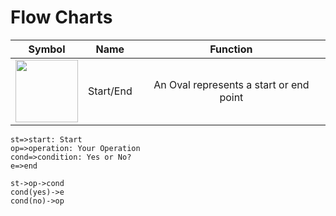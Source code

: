 # Flow Charts

| Symbol | Name | Function |
| :-: | :-: | :-: |
| <img src="https://symbols.getvecta.com/stencil_0/0_start-end.1e16dd8199.png" width="100px"> | Start/End | An Oval represents a start or end point |

```flow
st=>start: Start
op=>operation: Your Operation
cond=>condition: Yes or No?
e=>end

st->op->cond
cond(yes)->e
cond(no)->op
```


<script>
	// flowchart.js, v1.17.1
// Copyright (c)2022 Adriano Raiano (adrai).
// Distributed under MIT license
// http://adrai.github.io/flowchart.js

!function(root, factory) {
    if ("object" == typeof exports && "object" == typeof module) module.exports = factory(require("Raphael")); else if ("function" == typeof define && define.amd) define([ "Raphael" ], factory); else {
        var a = factory("object" == typeof exports ? require("Raphael") : root.Raphael);
        for (var i in a) ("object" == typeof exports ? exports : root)[i] = a[i];
    }
}(this, function(__WEBPACK_EXTERNAL_MODULE_16__) {
    /******/
    return function(modules) {
        /******/
        /******/
        // The require function
        /******/
        function __webpack_require__(moduleId) {
            /******/
            /******/
            // Check if module is in cache
            /******/
            if (installedModules[moduleId]) /******/
            return installedModules[moduleId].exports;
            /******/
            /******/
            // Create a new module (and put it into the cache)
            /******/
            var module = installedModules[moduleId] = {
                /******/
                exports: {},
                /******/
                id: moduleId,
                /******/
                loaded: !1
            };
            /******/
            /******/
            // Return the exports of the module
            /******/
            /******/
            /******/
            // Execute the module function
            /******/
            /******/
            /******/
            // Flag the module as loaded
            /******/
            return modules[moduleId].call(module.exports, module, module.exports, __webpack_require__), 
            module.loaded = !0, module.exports;
        }
        // webpackBootstrap
        /******/
        // The module cache
        /******/
        var installedModules = {};
        /******/
        /******/
        // Load entry module and return exports
        /******/
        /******/
        /******/
        /******/
        // expose the modules object (__webpack_modules__)
        /******/
        /******/
        /******/
        // expose the module cache
        /******/
        /******/
        /******/
        // __webpack_public_path__
        /******/
        return __webpack_require__.m = modules, __webpack_require__.c = installedModules, 
        __webpack_require__.p = "", __webpack_require__(0);
    }([ /* 0 */
    /*!******************!*\
  !*** ./index.js ***!
  \******************/
    /***/
    function(module, exports, __webpack_require__) {
        __webpack_require__(/*! ./src/flowchart.shim */ 9);
        var parse = __webpack_require__(/*! ./src/flowchart.parse */ 4);
        __webpack_require__(/*! ./src/jquery-plugin */ 15);
        var FlowChart = {
            parse: parse
        };
        "undefined" != typeof window && (window.flowchart = FlowChart), module.exports = FlowChart;
    }, /* 1 */
    /*!**********************************!*\
  !*** ./src/flowchart.helpers.js ***!
  \**********************************/
    /***/
    function(module, exports) {
        function _defaults(options, defaultOptions) {
            if (!options || "function" == typeof options) return defaultOptions;
            var merged = {};
            for (var attrname in defaultOptions) merged[attrname] = defaultOptions[attrname];
            for (attrname in options) options[attrname] && ("object" == typeof merged[attrname] ? merged[attrname] = _defaults(merged[attrname], options[attrname]) : merged[attrname] = options[attrname]);
            return merged;
        }
        function _inherits(ctor, superCtor) {
            if ("function" == typeof Object.create) // implementation from standard node.js 'util' module
            ctor.super_ = superCtor, ctor.prototype = Object.create(superCtor.prototype, {
                constructor: {
                    value: ctor,
                    enumerable: !1,
                    writable: !0,
                    configurable: !0
                }
            }); else {
                // old school shim for old browsers
                ctor.super_ = superCtor;
                var TempCtor = function() {};
                TempCtor.prototype = superCtor.prototype, ctor.prototype = new TempCtor(), ctor.prototype.constructor = ctor;
            }
        }
        // move dependent functions to a container so that
        // they can be overriden easier in no jquery environment (node.js)
        module.exports = {
            defaults: _defaults,
            inherits: _inherits
        };
    }, /* 2 */
    /*!*********************************!*\
  !*** ./src/flowchart.symbol.js ***!
  \*********************************/
    /***/
    function(module, exports, __webpack_require__) {
        function Symbol(chart, options, symbol) {
            this.chart = chart, this.group = this.chart.paper.set(), this.symbol = symbol, this.connectedTo = [], 
            this.symbolType = options.symbolType, this.flowstate = options.flowstate || "future", 
            this.lineStyle = options.lineStyle || {}, this.key = options.key || "", this.leftLines = [], 
            this.rightLines = [], this.topLines = [], this.bottomLines = [], this.params = options.params, 
            this.next_direction = options.next && options.direction_next ? options.direction_next : void 0, 
            this.text = this.chart.paper.text(0, 0, options.text), //Raphael does not support the svg group tag so setting the text node id to the symbol node id plus t
            options.key && (this.text.node.id = options.key + "t"), this.text.node.setAttribute("class", this.getAttr("class") + "t"), 
            this.text.attr({
                "text-anchor": "start",
                x: this.getAttr("text-margin"),
                fill: this.getAttr("font-color"),
                "font-size": this.getAttr("font-size")
            });
            var font = this.getAttr("font"), fontF = this.getAttr("font-family"), fontW = this.getAttr("font-weight");
            font && this.text.attr({
                font: font
            }), fontF && this.text.attr({
                "font-family": fontF
            }), fontW && this.text.attr({
                "font-weight": fontW
            }), options.link && this.text.attr("href", options.link), //ndrqu Add click function with event and options params
            options.function && (this.text.attr({
                cursor: "pointer"
            }), this.text.node.addEventListener("click", function(evt) {
                window[options.function](evt, options);
            }, !1)), options.target && this.text.attr("target", options.target);
            var maxWidth = this.getAttr("maxWidth");
            if (maxWidth) {
                for (var words = options.text.split(" "), tempText = "", i = 0, ii = words.length; i < ii; i++) {
                    var word = words[i];
                    this.text.attr("text", tempText + " " + word), tempText += this.text.getBBox().width > maxWidth ? "\n" + word : " " + word;
                }
                this.text.attr("text", tempText.substring(1));
            }
            if (this.group.push(this.text), symbol) {
                var tmpMargin = this.getAttr("text-margin");
                symbol.attr({
                    fill: this.getAttr("fill"),
                    stroke: this.getAttr("element-color"),
                    "stroke-width": this.getAttr("line-width"),
                    width: this.text.getBBox().width + 2 * tmpMargin,
                    height: this.text.getBBox().height + 2 * tmpMargin
                }), symbol.node.setAttribute("class", this.getAttr("class"));
                var roundness = this.getAttr("roundness");
                isNaN(roundness) || (symbol.node.setAttribute("ry", roundness), symbol.node.setAttribute("rx", roundness)), 
                options.link && symbol.attr("href", options.link), options.target && symbol.attr("target", options.target), 
                //ndrqu Add click function with event and options params
                options.function && (symbol.node.addEventListener("click", function(evt) {
                    window[options.function](evt, options);
                }, !1), symbol.attr({
                    cursor: "pointer"
                })), options.key && (symbol.node.id = options.key), this.group.push(symbol), symbol.insertBefore(this.text), 
                this.text.attr({
                    y: symbol.getBBox().height / 2
                }), this.initialize();
            }
        }
        var drawAPI = __webpack_require__(/*! ./flowchart.functions */ 3), drawLine = drawAPI.drawLine, checkLineIntersection = drawAPI.checkLineIntersection;
        /* Gets the attribute based on Flowstate, Symbol-Name and default, first found wins */
        Symbol.prototype.getAttr = function(attName) {
            if (this.chart) {
                var opt1, opt3 = this.chart.options ? this.chart.options[attName] : void 0, opt2 = this.chart.options.symbols ? this.chart.options.symbols[this.symbolType][attName] : void 0;
                return this.chart.options.flowstate && this.chart.options.flowstate[this.flowstate] && (opt1 = this.chart.options.flowstate[this.flowstate][attName]), 
                opt1 || opt2 || opt3;
            }
        }, Symbol.prototype.initialize = function() {
            this.group.transform("t" + this.getAttr("line-width") + "," + this.getAttr("line-width")), 
            this.width = this.group.getBBox().width, this.height = this.group.getBBox().height;
        }, Symbol.prototype.getCenter = function() {
            return {
                x: this.getX() + this.width / 2,
                y: this.getY() + this.height / 2
            };
        }, Symbol.prototype.getX = function() {
            return this.group.getBBox().x;
        }, Symbol.prototype.getY = function() {
            return this.group.getBBox().y;
        }, Symbol.prototype.shiftX = function(x) {
            this.group.transform("t" + (this.getX() + x) + "," + this.getY());
        }, Symbol.prototype.setX = function(x) {
            this.group.transform("t" + x + "," + this.getY());
        }, Symbol.prototype.shiftY = function(y) {
            this.group.transform("t" + this.getX() + "," + (this.getY() + y));
        }, Symbol.prototype.setY = function(y) {
            this.group.transform("t" + this.getX() + "," + y);
        }, Symbol.prototype.getTop = function() {
            var y = this.getY(), x = this.getX() + this.width / 2;
            return {
                x: x,
                y: y
            };
        }, Symbol.prototype.getBottom = function() {
            var y = this.getY() + this.height, x = this.getX() + this.width / 2;
            return {
                x: x,
                y: y
            };
        }, Symbol.prototype.getLeft = function() {
            var y = this.getY() + this.group.getBBox().height / 2, x = this.getX();
            return {
                x: x,
                y: y
            };
        }, Symbol.prototype.getRight = function() {
            var y = this.getY() + this.group.getBBox().height / 2, x = this.getX() + this.group.getBBox().width;
            return {
                x: x,
                y: y
            };
        }, Symbol.prototype.render = function() {
            if (this.next) {
                var self = this, lineLength = this.getAttr("line-length");
                if ("right" === this.next_direction) {
                    var rightPoint = this.getRight();
                    this.next.isPositioned || (this.next.setY(rightPoint.y - this.next.height / 2), 
                    this.next.shiftX(this.group.getBBox().x + this.width + lineLength), function shift() {
                        for (var symb, hasSymbolUnder = !1, i = 0, len = self.chart.symbols.length; i < len; i++) {
                            symb = self.chart.symbols[i];
                            var diff = Math.abs(symb.getCenter().x - self.next.getCenter().x);
                            if (symb.getCenter().y > self.next.getCenter().y && diff <= self.next.width / 2) {
                                hasSymbolUnder = !0;
                                break;
                            }
                        }
                        if (hasSymbolUnder) {
                            if ("end" === self.next.symbolType) return;
                            self.next.setX(symb.getX() + symb.width + lineLength), shift();
                        }
                    }(), this.next.isPositioned = !0, this.next.render());
                } else if ("left" === this.next_direction) {
                    var leftPoint = this.getLeft();
                    this.next.isPositioned || (this.next.setY(leftPoint.y - this.next.height / 2), this.next.shiftX(-(this.group.getBBox().x + this.width + lineLength)), 
                    function shift() {
                        for (var symb, hasSymbolUnder = !1, i = 0, len = self.chart.symbols.length; i < len; i++) {
                            symb = self.chart.symbols[i];
                            var diff = Math.abs(symb.getCenter().x - self.next.getCenter().x);
                            if (symb.getCenter().y > self.next.getCenter().y && diff <= self.next.width / 2) {
                                hasSymbolUnder = !0;
                                break;
                            }
                        }
                        if (hasSymbolUnder) {
                            if ("end" === self.next.symbolType) return;
                            self.next.setX(symb.getX() + symb.width + lineLength), shift();
                        }
                    }(), this.next.isPositioned = !0, this.next.render());
                } else {
                    var bottomPoint = this.getBottom();
                    this.next.isPositioned || (this.next.shiftY(this.getY() + this.height + lineLength), 
                    this.next.setX(bottomPoint.x - this.next.width / 2), this.next.isPositioned = !0, 
                    this.next.render());
                }
            }
        }, Symbol.prototype.renderLines = function() {
            this.next && (this.next_direction ? this.drawLineTo(this.next, this.getAttr("arrow-text") || "", this.next_direction) : this.drawLineTo(this.next, this.getAttr("arrow-text") || ""));
        }, Symbol.prototype.drawLineTo = function(symbol, text, origin) {
            this.connectedTo.indexOf(symbol) < 0 && this.connectedTo.push(symbol);
            var line, yOffset, x = this.getCenter().x, y = this.getCenter().y, right = this.getRight(), bottom = this.getBottom(), top = this.getTop(), left = this.getLeft(), symbolX = symbol.getCenter().x, symbolY = symbol.getCenter().y, symbolTop = symbol.getTop(), symbolRight = symbol.getRight(), symbolLeft = symbol.getLeft(), isOnSameColumn = x === symbolX, isOnSameLine = y === symbolY, isUnder = y < symbolY, isUpper = y > symbolY || this === symbol, isLeft = x > symbolX, isRight = x < symbolX, maxX = 0, lineLength = this.getAttr("line-length"), lineWith = this.getAttr("line-width");
            if (origin && "bottom" !== origin || !isOnSameColumn || !isUnder) if (origin && "right" !== origin || !isOnSameLine || !isRight) if (origin && "left" !== origin || !isOnSameLine || !isLeft) if (origin && "right" !== origin || !isOnSameColumn || !isUpper) if (origin && "right" !== origin || !isOnSameColumn || !isUnder) if (origin && "bottom" !== origin || !isLeft) if (origin && "bottom" !== origin || !isRight || !isUnder) if (origin && "bottom" !== origin || !isRight) if (origin && "right" === origin && isLeft) yOffset = 10 * Math.max(symbol.topLines.length, this.rightLines.length), 
            line = drawLine(this.chart, right, [ {
                x: right.x + lineLength / 2,
                y: right.y
            }, {
                x: right.x + lineLength / 2,
                y: symbolTop.y - lineLength / 2 - yOffset
            }, {
                x: symbolTop.x,
                y: symbolTop.y - lineLength / 2 - yOffset
            }, {
                x: symbolTop.x,
                y: symbolTop.y
            } ], text), this.rightLines.push(line), symbol.topLines.push(line), this.rightStart = !0, 
            symbol.topEnd = !0, maxX = right.x + lineLength / 2; else if (origin && "right" === origin && isRight) yOffset = 10 * Math.max(symbol.topLines.length, this.rightLines.length), 
            line = drawLine(this.chart, right, [ {
                x: symbolTop.x,
                y: right.y - yOffset
            }, {
                x: symbolTop.x,
                y: symbolTop.y - yOffset
            } ], text), this.rightLines.push(line), symbol.topLines.push(line), this.rightStart = !0, 
            symbol.topEnd = !0, maxX = right.x + lineLength / 2; else if (origin && "bottom" === origin && isOnSameColumn && isUpper) yOffset = 10 * Math.max(symbol.topLines.length, this.bottomLines.length), 
            line = drawLine(this.chart, bottom, [ {
                x: bottom.x,
                y: bottom.y + lineLength / 2 - yOffset
            }, {
                x: right.x + lineLength / 2,
                y: bottom.y + lineLength / 2 - yOffset
            }, {
                x: right.x + lineLength / 2,
                y: symbolTop.y - lineLength / 2 - yOffset
            }, {
                x: symbolTop.x,
                y: symbolTop.y - lineLength / 2 - yOffset
            }, {
                x: symbolTop.x,
                y: symbolTop.y
            } ], text), this.bottomLines.push(line), symbol.topLines.push(line), this.bottomStart = !0, 
            symbol.topEnd = !0, maxX = bottom.x + lineLength / 2; else if ("left" === origin && isOnSameColumn && isUpper) {
                var diffX = left.x - lineLength / 2;
                symbolLeft.x < left.x && (diffX = symbolLeft.x - lineLength / 2), yOffset = 10 * Math.max(symbol.topLines.length, this.leftLines.length), 
                line = drawLine(this.chart, left, [ {
                    x: diffX,
                    y: left.y - yOffset
                }, {
                    x: diffX,
                    y: symbolTop.y - lineLength / 2 - yOffset
                }, {
                    x: symbolTop.x,
                    y: symbolTop.y - lineLength / 2 - yOffset
                }, {
                    x: symbolTop.x,
                    y: symbolTop.y
                } ], text), this.leftLines.push(line), symbol.topLines.push(line), this.leftStart = !0, 
                symbol.topEnd = !0, maxX = left.x;
            } else "left" === origin ? (yOffset = 10 * Math.max(symbol.topLines.length, this.leftLines.length), 
            line = drawLine(this.chart, left, [ {
                x: symbolTop.x + (left.x - symbolTop.x) / 2,
                y: left.y
            }, {
                x: symbolTop.x + (left.x - symbolTop.x) / 2,
                y: symbolTop.y - lineLength / 2 - yOffset
            }, {
                x: symbolTop.x,
                y: symbolTop.y - lineLength / 2 - yOffset
            }, {
                x: symbolTop.x,
                y: symbolTop.y
            } ], text), this.leftLines.push(line), symbol.topLines.push(line), this.leftStart = !0, 
            symbol.topEnd = !0, maxX = left.x) : "top" === origin && (yOffset = 10 * Math.max(symbol.topLines.length, this.topLines.length), 
            line = drawLine(this.chart, top, [ {
                x: top.x,
                y: symbolTop.y - lineLength / 2 - yOffset
            }, {
                x: symbolTop.x,
                y: symbolTop.y - lineLength / 2 - yOffset
            }, {
                x: symbolTop.x,
                y: symbolTop.y
            } ], text), this.topLines.push(line), symbol.topLines.push(line), this.topStart = !0, 
            symbol.topEnd = !0, maxX = top.x); else yOffset = 10 * Math.max(symbol.topLines.length, this.bottomLines.length), 
            line = drawLine(this.chart, bottom, [ {
                x: bottom.x,
                y: bottom.y + lineLength / 2 - yOffset
            }, {
                x: bottom.x + (bottom.x - symbolTop.x) / 2,
                y: bottom.y + lineLength / 2 - yOffset
            }, {
                x: bottom.x + (bottom.x - symbolTop.x) / 2,
                y: symbolTop.y - lineLength / 2 - yOffset
            }, {
                x: symbolTop.x,
                y: symbolTop.y - lineLength / 2 - yOffset
            }, {
                x: symbolTop.x,
                y: symbolTop.y
            } ], text), this.bottomLines.push(line), symbol.topLines.push(line), this.bottomStart = !0, 
            symbol.topEnd = !0, maxX = bottom.x + (bottom.x - symbolTop.x) / 2; else yOffset = 10 * Math.max(symbol.topLines.length, this.bottomLines.length), 
            line = drawLine(this.chart, bottom, [ {
                x: bottom.x,
                y: symbolTop.y - lineLength / 2 - yOffset
            }, {
                x: symbolTop.x,
                y: symbolTop.y - lineLength / 2 - yOffset
            }, {
                x: symbolTop.x,
                y: symbolTop.y
            } ], text), this.bottomLines.push(line), symbol.topLines.push(line), this.bottomStart = !0, 
            symbol.topEnd = !0, maxX = bottom.x, symbolTop.x > maxX && (maxX = symbolTop.x); else yOffset = 10 * Math.max(symbol.topLines.length, this.bottomLines.length), 
            line = this.leftEnd && isUpper ? drawLine(this.chart, bottom, [ {
                x: bottom.x,
                y: bottom.y + lineLength / 2 - yOffset
            }, {
                x: bottom.x + (bottom.x - symbolTop.x) / 2,
                y: bottom.y + lineLength / 2 - yOffset
            }, {
                x: bottom.x + (bottom.x - symbolTop.x) / 2,
                y: symbolTop.y - lineLength / 2 - yOffset
            }, {
                x: symbolTop.x,
                y: symbolTop.y - lineLength / 2 - yOffset
            }, {
                x: symbolTop.x,
                y: symbolTop.y
            } ], text) : drawLine(this.chart, bottom, [ {
                x: bottom.x,
                y: symbolTop.y - lineLength / 2 - yOffset
            }, {
                x: symbolTop.x,
                y: symbolTop.y - lineLength / 2 - yOffset
            }, {
                x: symbolTop.x,
                y: symbolTop.y
            } ], text), this.bottomLines.push(line), symbol.topLines.push(line), this.bottomStart = !0, 
            symbol.topEnd = !0, maxX = bottom.x + (bottom.x - symbolTop.x) / 2; else yOffset = 10 * Math.max(symbol.topLines.length, this.rightLines.length), 
            line = drawLine(this.chart, right, [ {
                x: right.x + lineLength / 2,
                y: right.y - yOffset
            }, {
                x: right.x + lineLength / 2,
                y: symbolTop.y - lineLength / 2 - yOffset
            }, {
                x: symbolTop.x,
                y: symbolTop.y - lineLength / 2 - yOffset
            }, {
                x: symbolTop.x,
                y: symbolTop.y
            } ], text), this.rightLines.push(line), symbol.topLines.push(line), this.rightStart = !0, 
            symbol.topEnd = !0, maxX = right.x + lineLength / 2; else yOffset = 10 * Math.max(symbol.topLines.length, this.rightLines.length), 
            line = drawLine(this.chart, right, [ {
                x: right.x + lineLength / 2,
                y: right.y - yOffset
            }, {
                x: right.x + lineLength / 2,
                y: symbolTop.y - lineLength / 2 - yOffset
            }, {
                x: symbolTop.x,
                y: symbolTop.y - lineLength / 2 - yOffset
            }, {
                x: symbolTop.x,
                y: symbolTop.y
            } ], text), this.rightLines.push(line), symbol.topLines.push(line), this.rightStart = !0, 
            symbol.topEnd = !0, maxX = right.x + lineLength / 2; else 0 === symbol.rightLines.length && 0 === this.leftLines.length ? line = drawLine(this.chart, left, symbolRight, text) : (yOffset = 10 * Math.max(symbol.rightLines.length, this.leftLines.length), 
            line = drawLine(this.chart, right, [ {
                x: right.x,
                y: right.y - yOffset
            }, {
                x: right.x,
                y: symbolRight.y - yOffset
            }, {
                x: symbolRight.x,
                y: symbolRight.y - yOffset
            }, {
                x: symbolRight.x,
                y: symbolRight.y
            } ], text)), this.leftLines.push(line), symbol.rightLines.push(line), this.leftStart = !0, 
            symbol.rightEnd = !0, maxX = symbolRight.x; else 0 === symbol.leftLines.length && 0 === this.rightLines.length ? line = drawLine(this.chart, right, symbolLeft, text) : (yOffset = 10 * Math.max(symbol.leftLines.length, this.rightLines.length), 
            line = drawLine(this.chart, right, [ {
                x: right.x,
                y: right.y - yOffset
            }, {
                x: right.x,
                y: symbolLeft.y - yOffset
            }, {
                x: symbolLeft.x,
                y: symbolLeft.y - yOffset
            }, {
                x: symbolLeft.x,
                y: symbolLeft.y
            } ], text)), this.rightLines.push(line), symbol.leftLines.push(line), this.rightStart = !0, 
            symbol.leftEnd = !0, maxX = symbolLeft.x; else 0 === symbol.topLines.length && 0 === this.bottomLines.length ? line = drawLine(this.chart, bottom, symbolTop, text) : (yOffset = 10 * Math.max(symbol.topLines.length, this.bottomLines.length), 
            line = drawLine(this.chart, bottom, [ {
                x: symbolTop.x,
                y: symbolTop.y - yOffset
            }, {
                x: symbolTop.x,
                y: symbolTop.y
            } ], text)), this.bottomLines.push(line), symbol.topLines.push(line), this.bottomStart = !0, 
            symbol.topEnd = !0, maxX = bottom.x;
            if (//update line style
            this.lineStyle[symbol.key] && line && line.attr(this.lineStyle[symbol.key]), line) {
                for (var l = 0, llen = this.chart.lines.length; l < llen; l++) for (var otherLine = this.chart.lines[l], ePath = otherLine.attr("path"), lPath = line.attr("path"), iP = 0, lenP = ePath.length - 1; iP < lenP; iP++) {
                    var newPath = [];
                    newPath.push([ "M", ePath[iP][1], ePath[iP][2] ]), newPath.push([ "L", ePath[iP + 1][1], ePath[iP + 1][2] ]);
                    for (var line1_from_x = newPath[0][1], line1_from_y = newPath[0][2], line1_to_x = newPath[1][1], line1_to_y = newPath[1][2], lP = 0, lenlP = lPath.length - 1; lP < lenlP; lP++) {
                        var newLinePath = [];
                        newLinePath.push([ "M", lPath[lP][1], lPath[lP][2] ]), newLinePath.push([ "L", lPath[lP + 1][1], lPath[lP + 1][2] ]);
                        var line2_from_x = newLinePath[0][1], line2_from_y = newLinePath[0][2], line2_to_x = newLinePath[1][1], line2_to_y = newLinePath[1][2], res = checkLineIntersection(line1_from_x, line1_from_y, line1_to_x, line1_to_y, line2_from_x, line2_from_y, line2_to_x, line2_to_y);
                        if (res.onLine1 && res.onLine2) {
                            var newSegment;
                            line2_from_y === line2_to_y ? line2_from_x > line2_to_x ? (newSegment = [ "L", res.x + 2 * lineWith, line2_from_y ], 
                            lPath.splice(lP + 1, 0, newSegment), newSegment = [ "C", res.x + 2 * lineWith, line2_from_y, res.x, line2_from_y - 4 * lineWith, res.x - 2 * lineWith, line2_from_y ], 
                            lPath.splice(lP + 2, 0, newSegment), line.attr("path", lPath)) : (newSegment = [ "L", res.x - 2 * lineWith, line2_from_y ], 
                            lPath.splice(lP + 1, 0, newSegment), newSegment = [ "C", res.x - 2 * lineWith, line2_from_y, res.x, line2_from_y - 4 * lineWith, res.x + 2 * lineWith, line2_from_y ], 
                            lPath.splice(lP + 2, 0, newSegment), line.attr("path", lPath)) : line2_from_y > line2_to_y ? (newSegment = [ "L", line2_from_x, res.y + 2 * lineWith ], 
                            lPath.splice(lP + 1, 0, newSegment), newSegment = [ "C", line2_from_x, res.y + 2 * lineWith, line2_from_x + 4 * lineWith, res.y, line2_from_x, res.y - 2 * lineWith ], 
                            lPath.splice(lP + 2, 0, newSegment), line.attr("path", lPath)) : (newSegment = [ "L", line2_from_x, res.y - 2 * lineWith ], 
                            lPath.splice(lP + 1, 0, newSegment), newSegment = [ "C", line2_from_x, res.y - 2 * lineWith, line2_from_x + 4 * lineWith, res.y, line2_from_x, res.y + 2 * lineWith ], 
                            lPath.splice(lP + 2, 0, newSegment), line.attr("path", lPath)), lP += 2;
                        }
                    }
                }
                this.chart.lines.push(line), (void 0 === this.chart.minXFromSymbols || this.chart.minXFromSymbols > left.x) && (this.chart.minXFromSymbols = left.x);
            }
            (!this.chart.maxXFromLine || this.chart.maxXFromLine && maxX > this.chart.maxXFromLine) && (this.chart.maxXFromLine = maxX);
        }, module.exports = Symbol;
    }, /* 3 */
    /*!************************************!*\
  !*** ./src/flowchart.functions.js ***!
  \************************************/
    /***/
    function(module, exports) {
        function drawPath(chart, location, points) {
            var i, len, path = "M{0},{1}";
            for (i = 2, len = 2 * points.length + 2; i < len; i += 2) path += " L{" + i + "},{" + (i + 1) + "}";
            var pathValues = [ location.x, location.y ];
            for (i = 0, len = points.length; i < len; i++) pathValues.push(points[i].x), pathValues.push(points[i].y);
            var symbol = chart.paper.path(path, pathValues);
            symbol.attr("stroke", chart.options["element-color"]), symbol.attr("stroke-width", chart.options["line-width"]);
            var font = chart.options.font, fontF = chart.options["font-family"], fontW = chart.options["font-weight"];
            return font && symbol.attr({
                font: font
            }), fontF && symbol.attr({
                "font-family": fontF
            }), fontW && symbol.attr({
                "font-weight": fontW
            }), symbol;
        }
        function drawLine(chart, from, to, text) {
            var i, len;
            "[object Array]" !== Object.prototype.toString.call(to) && (to = [ to ]);
            var path = "M{0},{1}";
            for (i = 2, len = 2 * to.length + 2; i < len; i += 2) path += " L{" + i + "},{" + (i + 1) + "}";
            var pathValues = [ from.x, from.y ];
            for (i = 0, len = to.length; i < len; i++) pathValues.push(to[i].x), pathValues.push(to[i].y);
            var line = chart.paper.path(path, pathValues);
            line.attr({
                stroke: chart.options["line-color"],
                "stroke-width": chart.options["line-width"],
                "arrow-end": chart.options["arrow-end"]
            });
            var font = chart.options.font, fontF = chart.options["font-family"], fontW = chart.options["font-weight"];
            if (font && line.attr({
                font: font
            }), fontF && line.attr({
                "font-family": fontF
            }), fontW && line.attr({
                "font-weight": fontW
            }), text) {
                var centerText = !1, textPath = chart.paper.text(0, 0, text), textAnchor = "start", isHorizontal = !1, firstTo = to[0];
                from.y === firstTo.y && (isHorizontal = !0);
                var x = 0, y = 0;
                centerText ? (x = from.x > firstTo.x ? from.x - (from.x - firstTo.x) / 2 : firstTo.x - (firstTo.x - from.x) / 2, 
                y = from.y > firstTo.y ? from.y - (from.y - firstTo.y) / 2 : firstTo.y - (firstTo.y - from.y) / 2, 
                isHorizontal ? (x -= textPath.getBBox().width / 2, y -= chart.options["text-margin"]) : (x += chart.options["text-margin"], 
                y -= textPath.getBBox().height / 2)) : (x = from.x, y = from.y, isHorizontal ? (from.x > firstTo.x ? (x -= chart.options["text-margin"] / 2, 
                textAnchor = "end") : x += chart.options["text-margin"] / 2, y -= chart.options["text-margin"]) : (x += chart.options["text-margin"] / 2, 
                y += chart.options["text-margin"], from.y > firstTo.y && (y -= 2 * chart.options["text-margin"]))), 
                textPath.attr({
                    "text-anchor": textAnchor,
                    "font-size": chart.options["font-size"],
                    fill: chart.options["font-color"],
                    x: x,
                    y: y
                }), font && textPath.attr({
                    font: font
                }), fontF && textPath.attr({
                    "font-family": fontF
                }), fontW && textPath.attr({
                    "font-weight": fontW
                });
            }
            return line;
        }
        function checkLineIntersection(line1StartX, line1StartY, line1EndX, line1EndY, line2StartX, line2StartY, line2EndX, line2EndY) {
            // if the lines intersect, the result contains the x and y of the intersection (treating the lines as infinite) and booleans for whether line segment 1 or line segment 2 contain the point
            var denominator, a, b, numerator1, numerator2, result = {
                x: null,
                y: null,
                onLine1: !1,
                onLine2: !1
            };
            // if we cast these lines infinitely in both directions, they intersect here:
            /*
	  // it is worth noting that this should be the same as:
	  x = line2StartX + (b * (line2EndX - line2StartX));
	  y = line2StartX + (b * (line2EndY - line2StartY));
	  */
            // if line1 is a segment and line2 is infinite, they intersect if:
            // if line2 is a segment and line1 is infinite, they intersect if:
            return denominator = (line2EndY - line2StartY) * (line1EndX - line1StartX) - (line2EndX - line2StartX) * (line1EndY - line1StartY), 
            0 === denominator ? result : (a = line1StartY - line2StartY, b = line1StartX - line2StartX, 
            numerator1 = (line2EndX - line2StartX) * a - (line2EndY - line2StartY) * b, numerator2 = (line1EndX - line1StartX) * a - (line1EndY - line1StartY) * b, 
            a = numerator1 / denominator, b = numerator2 / denominator, result.x = line1StartX + a * (line1EndX - line1StartX), 
            result.y = line1StartY + a * (line1EndY - line1StartY), a > 0 && a < 1 && (result.onLine1 = !0), 
            b > 0 && b < 1 && (result.onLine2 = !0), result);
        }
        module.exports = {
            drawPath: drawPath,
            drawLine: drawLine,
            checkLineIntersection: checkLineIntersection
        };
    }, /* 4 */
    /*!********************************!*\
  !*** ./src/flowchart.parse.js ***!
  \********************************/
    /***/
    function(module, exports, __webpack_require__) {
        function parse(input) {
            function getStyle(s) {
                var startIndex = s.indexOf("(") + 1, endIndex = s.indexOf(")");
                return startIndex >= 0 && endIndex >= 0 ? s.substring(startIndex, endIndex) : "{}";
            }
            function getSymbValue(s) {
                var startIndex = s.indexOf("(") + 1, endIndex = s.indexOf(")");
                return startIndex >= 0 && endIndex >= 0 ? s.substring(startIndex, endIndex) : "";
            }
            function getSymbol(s) {
                var startIndex = s.indexOf("(") + 1, endIndex = s.indexOf(")");
                return startIndex >= 0 && endIndex >= 0 ? chart.symbols[s.substring(0, startIndex - 1)] : chart.symbols[s];
            }
            function getNextPath(s) {
                var next = "next", startIndex = s.indexOf("(") + 1, endIndex = s.indexOf(")");
                return startIndex >= 0 && endIndex >= 0 && (next = flowSymb.substring(startIndex, endIndex), 
                next.indexOf(",") < 0 && "yes" !== next && "no" !== next && (next = "next, " + next)), 
                next;
            }
            function getAnnotation(s) {
                var startIndex = s.indexOf("(") + 1, endIndex = s.indexOf(")"), tmp = s.substring(startIndex, endIndex);
                tmp.indexOf(",") > 0 && (tmp = tmp.substring(0, tmp.indexOf(",")));
                var tmp_split = tmp.split("@");
                if (tmp_split.length > 1) return startIndex >= 0 && endIndex >= 0 ? tmp_split[1] : "";
            }
            input = input || "", input = input.trim();
            for (var chart = {
                symbols: {},
                start: null,
                drawSVG: function(container, options) {
                    function getDisplaySymbol(s) {
                        if (dispSymbols[s.key]) return dispSymbols[s.key];
                        switch (s.symbolType) {
                          case "start":
                            dispSymbols[s.key] = new Start(diagram, s);
                            break;

                          case "end":
                            dispSymbols[s.key] = new End(diagram, s);
                            break;

                          case "operation":
                            dispSymbols[s.key] = new Operation(diagram, s);
                            break;

                          case "inputoutput":
                            dispSymbols[s.key] = new InputOutput(diagram, s);
                            break;

                          case "subroutine":
                            dispSymbols[s.key] = new Subroutine(diagram, s);
                            break;

                          case "condition":
                            dispSymbols[s.key] = new Condition(diagram, s);
                            break;

                          case "parallel":
                            dispSymbols[s.key] = new Parallel(diagram, s);
                            break;

                          default:
                            return new Error("Wrong symbol type!");
                        }
                        return dispSymbols[s.key];
                    }
                    var self = this;
                    this.diagram && this.diagram.clean();
                    var diagram = new FlowChart(container, options);
                    this.diagram = diagram;
                    var dispSymbols = {};
                    !function constructChart(s, prevDisp, prev) {
                        var dispSymb = getDisplaySymbol(s);
                        return self.start === s ? diagram.startWith(dispSymb) : prevDisp && prev && !prevDisp.pathOk && (prevDisp instanceof Condition ? (prev.yes === s && prevDisp.yes(dispSymb), 
                        prev.no === s && prevDisp.no(dispSymb)) : prevDisp instanceof Parallel ? (prev.path1 === s && prevDisp.path1(dispSymb), 
                        prev.path2 === s && prevDisp.path2(dispSymb), prev.path3 === s && prevDisp.path3(dispSymb)) : prevDisp.then(dispSymb)), 
                        dispSymb.pathOk ? dispSymb : (dispSymb instanceof Condition ? (s.yes && constructChart(s.yes, dispSymb, s), 
                        s.no && constructChart(s.no, dispSymb, s)) : dispSymb instanceof Parallel ? (s.path1 && constructChart(s.path1, dispSymb, s), 
                        s.path2 && constructChart(s.path2, dispSymb, s), s.path3 && constructChart(s.path3, dispSymb, s)) : s.next && constructChart(s.next, dispSymb, s), 
                        dispSymb);
                    }(this.start), diagram.render();
                },
                clean: function() {
                    this.diagram.clean();
                },
                options: function() {
                    return this.diagram.options;
                }
            }, lines = [], prevBreak = 0, i0 = 1, i0len = input.length; i0 < i0len; i0++) if ("\n" === input[i0] && "\\" !== input[i0 - 1]) {
                var line0 = input.substring(prevBreak, i0);
                prevBreak = i0 + 1, lines.push(line0.replace(/\\\n/g, "\n"));
            }
            prevBreak < input.length && lines.push(input.substr(prevBreak));
            for (var l = 1, len = lines.length; l < len; ) {
                var currentLine = lines[l];
                currentLine.indexOf("->") < 0 && currentLine.indexOf("=>") < 0 && currentLine.indexOf("@>") < 0 ? (lines[l - 1] += "\n" + currentLine, 
                lines.splice(l, 1), len--) : l++;
            }
            for (;lines.length > 0; ) {
                var line = lines.splice(0, 1)[0].trim();
                if (line.indexOf("=>") >= 0) {
                    // definition
                    var parts = line.split("=>"), symbol = {
                        key: parts[0].replace(/\(.*\)/, ""),
                        symbolType: parts[1],
                        text: null,
                        link: null,
                        target: null,
                        flowstate: null,
                        function: null,
                        lineStyle: {},
                        params: {}
                    }, params = parts[0].match(/\((.*)\)/);
                    if (params && params.length > 1) for (var entries = params[1].split(","), i = 0; i < entries.length; i++) {
                        var entry = entries[i].split("=");
                        2 == entry.length && (symbol.params[entry[0]] = entry[1]);
                    }
                    var sub;
                    /* adding support for links */
                    if (symbol.symbolType.indexOf(": ") >= 0 && (sub = symbol.symbolType.split(": "), 
                    symbol.symbolType = sub.shift(), symbol.text = sub.join(": ")), symbol.text && symbol.text.indexOf(":$") >= 0 ? (sub = symbol.text.split(":$"), 
                    symbol.text = sub.shift(), symbol.function = sub.join(":$")) : symbol.symbolType.indexOf(":$") >= 0 ? (sub = symbol.symbolType.split(":$"), 
                    symbol.symbolType = sub.shift(), symbol.function = sub.join(":$")) : symbol.text && symbol.text.indexOf(":>") >= 0 ? (sub = symbol.text.split(":>"), 
                    symbol.text = sub.shift(), symbol.link = sub.join(":>")) : symbol.symbolType.indexOf(":>") >= 0 && (sub = symbol.symbolType.split(":>"), 
                    symbol.symbolType = sub.shift(), symbol.link = sub.join(":>")), symbol.symbolType.indexOf("\n") >= 0 && (symbol.symbolType = symbol.symbolType.split("\n")[0]), 
                    symbol.link) {
                        var startIndex = symbol.link.indexOf("[") + 1, endIndex = symbol.link.indexOf("]");
                        startIndex >= 0 && endIndex >= 0 && (symbol.target = symbol.link.substring(startIndex, endIndex), 
                        symbol.link = symbol.link.substring(0, startIndex - 1));
                    }
                    /* end of link support */
                    /* adding support for flowstates */
                    if (symbol.text && symbol.text.indexOf("|") >= 0) {
                        var txtAndState = symbol.text.split("|");
                        symbol.flowstate = txtAndState.pop().trim(), symbol.text = txtAndState.join("|");
                    }
                    /* end of flowstate support */
                    chart.symbols[symbol.key] = symbol;
                } else if (line.indexOf("->") >= 0) {
                    var ann = getAnnotation(line);
                    ann && (line = line.replace("@" + ann, ""));
                    for (var flowSymbols = line.split("->"), iS = 0, lenS = flowSymbols.length; iS < lenS; iS++) {
                        var flowSymb = flowSymbols[iS], symbVal = getSymbValue(flowSymb);
                        "true" !== symbVal && "false" !== symbVal || (// map true or false to yes or no respectively
                        flowSymb = flowSymb.replace("true", "yes"), flowSymb = flowSymb.replace("false", "no"));
                        var next = getNextPath(flowSymb), realSymb = getSymbol(flowSymb), direction = null;
                        if (next.indexOf(",") >= 0) {
                            var condOpt = next.split(",");
                            next = condOpt[0], direction = condOpt[1].trim();
                        }
                        if (ann && ("condition" === realSymb.symbolType ? "yes" === next || "true" === next ? realSymb.yes_annotation = ann : realSymb.no_annotation = ann : "parallel" === realSymb.symbolType && ("path1" === next ? realSymb.path1_annotation = ann : "path2" === next ? realSymb.path2_annotation = ann : "path3" === next && (realSymb.path3_annotation = ann)), 
                        ann = null), chart.start || (chart.start = realSymb), iS + 1 < lenS) {
                            var nextSymb = flowSymbols[iS + 1];
                            realSymb[next] = getSymbol(nextSymb), realSymb["direction_" + next] = direction, 
                            direction = null;
                        }
                    }
                } else if (line.indexOf("@>") >= 0) for (var lineStyleSymbols = line.split("@>"), iSS = 0, lenSS = lineStyleSymbols.length; iSS < lenSS; iSS++) if (iSS + 1 !== lenSS) {
                    var curSymb = getSymbol(lineStyleSymbols[iSS]), nextSymbol = getSymbol(lineStyleSymbols[iSS + 1]);
                    curSymb.lineStyle[nextSymbol.key] = JSON.parse(getStyle(lineStyleSymbols[iSS + 1]));
                }
            }
            return chart;
        }
        var FlowChart = __webpack_require__(/*! ./flowchart.chart */ 7), Start = __webpack_require__(/*! ./flowchart.symbol.start */ 13), End = __webpack_require__(/*! ./flowchart.symbol.end */ 10), Operation = __webpack_require__(/*! ./flowchart.symbol.operation */ 12), InputOutput = __webpack_require__(/*! ./flowchart.symbol.inputoutput */ 11), Subroutine = __webpack_require__(/*! ./flowchart.symbol.subroutine */ 14), Condition = __webpack_require__(/*! ./flowchart.symbol.condition */ 5), Parallel = __webpack_require__(/*! ./flowchart.symbol.parallel */ 6);
        module.exports = parse;
    }, /* 5 */
    /*!*******************************************!*\
  !*** ./src/flowchart.symbol.condition.js ***!
  \*******************************************/
    /***/
    function(module, exports, __webpack_require__) {
        function Condition(chart, options) {
            options = options || {}, Symbol.call(this, chart, options), this.yes_annotation = options.yes_annotation, 
            this.no_annotation = options.no_annotation, this.textMargin = this.getAttr("text-margin"), 
            this.yes_direction = options.direction_yes, this.no_direction = options.direction_no, 
            this.no_direction || "right" !== this.yes_direction ? this.yes_direction || "bottom" !== this.no_direction || (this.yes_direction = "right") : this.no_direction = "bottom", 
            this.yes_direction = this.yes_direction || "bottom", this.no_direction = this.no_direction || "right", 
            this.text.attr({
                x: 2 * this.textMargin
            });
            var width = this.text.getBBox().width + 3 * this.textMargin;
            width += width / 2;
            var height = this.text.getBBox().height + 2 * this.textMargin;
            height += height / 2, height = Math.max(.5 * width, height);
            var startX = width / 4, startY = height / 4;
            this.text.attr({
                x: startX + this.textMargin / 2
            });
            var start = {
                x: startX,
                y: startY
            }, points = [ {
                x: startX - width / 4,
                y: startY + height / 4
            }, {
                x: startX - width / 4 + width / 2,
                y: startY + height / 4 + height / 2
            }, {
                x: startX - width / 4 + width,
                y: startY + height / 4
            }, {
                x: startX - width / 4 + width / 2,
                y: startY + height / 4 - height / 2
            }, {
                x: startX - width / 4,
                y: startY + height / 4
            } ], symbol = drawPath(chart, start, points);
            symbol.attr({
                stroke: this.getAttr("element-color"),
                "stroke-width": this.getAttr("line-width"),
                fill: this.getAttr("fill")
            }), options.link && symbol.attr("href", options.link), options.target && symbol.attr("target", options.target), 
            options.key && (symbol.node.id = options.key), symbol.node.setAttribute("class", this.getAttr("class")), 
            this.text.attr({
                y: symbol.getBBox().height / 2
            }), this.group.push(symbol), symbol.insertBefore(this.text), this.symbol = symbol, 
            this.initialize();
        }
        var Symbol = __webpack_require__(/*! ./flowchart.symbol */ 2), inherits = __webpack_require__(/*! ./flowchart.helpers */ 1).inherits, drawAPI = __webpack_require__(/*! ./flowchart.functions */ 3), drawPath = drawAPI.drawPath;
        inherits(Condition, Symbol), Condition.prototype.render = function() {
            var self = this;
            this.yes_direction && (this[this.yes_direction + "_symbol"] = this.yes_symbol), 
            this.no_direction && (this[this.no_direction + "_symbol"] = this.no_symbol);
            var lineLength = this.getAttr("line-length");
            if (this.bottom_symbol) {
                var bottomPoint = this.getBottom();
                this.bottom_symbol.isPositioned || (this.bottom_symbol.shiftY(this.getY() + this.height + lineLength), 
                this.bottom_symbol.setX(bottomPoint.x - this.bottom_symbol.width / 2), this.bottom_symbol.isPositioned = !0, 
                this.bottom_symbol.render());
            }
            if (this.right_symbol) {
                var rightPoint = this.getRight();
                this.right_symbol.isPositioned || (this.right_symbol.setY(rightPoint.y - this.right_symbol.height / 2), 
                this.right_symbol.shiftX(this.group.getBBox().x + this.width + lineLength), function shift() {
                    for (var symb, hasSymbolUnder = !1, i = 0, len = self.chart.symbols.length; i < len; i++) if (symb = self.chart.symbols[i], 
                    !self.params["align-next"] || "no" !== self.params["align-next"]) {
                        var diff = Math.abs(symb.getCenter().x - self.right_symbol.getCenter().x);
                        if (symb.getCenter().y > self.right_symbol.getCenter().y && diff <= self.right_symbol.width / 2) {
                            hasSymbolUnder = !0;
                            break;
                        }
                    }
                    if (hasSymbolUnder) {
                        if ("end" === self.right_symbol.symbolType) return;
                        self.right_symbol.setX(symb.getX() + symb.width + lineLength), shift();
                    }
                }(), this.right_symbol.isPositioned = !0, this.right_symbol.render());
            }
            if (this.left_symbol) {
                var leftPoint = this.getLeft();
                this.left_symbol.isPositioned || (this.left_symbol.setY(leftPoint.y - this.left_symbol.height / 2), 
                this.left_symbol.shiftX(-(this.group.getBBox().x + this.width + lineLength)), function shift() {
                    for (var symb, hasSymbolUnder = !1, i = 0, len = self.chart.symbols.length; i < len; i++) if (symb = self.chart.symbols[i], 
                    !self.params["align-next"] || "no" !== self.params["align-next"]) {
                        var diff = Math.abs(symb.getCenter().x - self.left_symbol.getCenter().x);
                        if (symb.getCenter().y > self.left_symbol.getCenter().y && diff <= self.left_symbol.width / 2) {
                            hasSymbolUnder = !0;
                            break;
                        }
                    }
                    if (hasSymbolUnder) {
                        if ("end" === self.left_symbol.symbolType) return;
                        self.left_symbol.setX(symb.getX() + symb.width + lineLength), shift();
                    }
                }(), this.left_symbol.isPositioned = !0, this.left_symbol.render());
            }
        }, Condition.prototype.renderLines = function() {
            this.yes_symbol && this.drawLineTo(this.yes_symbol, this.yes_annotation ? this.yes_annotation : this.getAttr("yes-text"), this.yes_direction), 
            this.no_symbol && this.drawLineTo(this.no_symbol, this.no_annotation ? this.no_annotation : this.getAttr("no-text"), this.no_direction);
        }, module.exports = Condition;
    }, /* 6 */
    /*!******************************************!*\
  !*** ./src/flowchart.symbol.parallel.js ***!
  \******************************************/
    /***/
    function(module, exports, __webpack_require__) {
        function Parallel(chart, options) {
            var symbol = chart.paper.rect(0, 0, 0, 0);
            options = options || {}, Symbol.call(this, chart, options, symbol), this.path1_annotation = options.path1_annotation || "", 
            this.path2_annotation = options.path2_annotation || "", this.path3_annotation = options.path3_annotation || "", 
            this.textMargin = this.getAttr("text-margin"), this.path1_direction = "bottom", 
            this.path2_direction = "right", this.path3_direction = "top", this.params = options.params, 
            "path1" === options.direction_next && !options[options.direction_next] && options.next && (options[options.direction_next] = options.next), 
            "path2" === options.direction_next && !options[options.direction_next] && options.next && (options[options.direction_next] = options.next), 
            "path3" === options.direction_next && !options[options.direction_next] && options.next && (options[options.direction_next] = options.next), 
            options.path1 && options.direction_path1 && options.path2 && !options.direction_path2 && options.path3 && !options.direction_path3 ? "right" === options.direction_path1 ? (this.path2_direction = "bottom", 
            this.path1_direction = "right", this.path3_direction = "top") : "top" === options.direction_path1 ? (this.path2_direction = "right", 
            this.path1_direction = "top", this.path3_direction = "bottom") : "left" === options.direction_path1 ? (this.path2_direction = "right", 
            this.path1_direction = "left", this.path3_direction = "bottom") : (this.path2_direction = "right", 
            this.path1_direction = "bottom", this.path3_direction = "top") : options.path1 && !options.direction_path1 && options.path2 && options.direction_path2 && options.path3 && !options.direction_path3 ? "right" === options.direction_path2 ? (this.path1_direction = "bottom", 
            this.path2_direction = "right", this.path3_direction = "top") : "left" === options.direction_path2 ? (this.path1_direction = "bottom", 
            this.path2_direction = "left", this.path3_direction = "right") : (this.path1_direction = "right", 
            this.path2_direction = "bottom", this.path3_direction = "top") : options.path1 && !options.direction_path1 && options.path2 && !options.direction_path2 && options.path3 && options.direction_path3 ? "right" === options.direction_path2 ? (this.path1_direction = "bottom", 
            this.path2_direction = "top", this.path3_direction = "right") : "left" === options.direction_path2 ? (this.path1_direction = "bottom", 
            this.path2_direction = "right", this.path3_direction = "left") : (this.path1_direction = "right", 
            this.path2_direction = "bottom", this.path3_direction = "top") : (this.path1_direction = options.direction_path1, 
            this.path2_direction = options.direction_path2, this.path3_direction = options.direction_path3), 
            this.path1_direction = this.path1_direction || "bottom", this.path2_direction = this.path2_direction || "right", 
            this.path3_direction = this.path3_direction || "top", this.initialize();
        }
        var Symbol = __webpack_require__(/*! ./flowchart.symbol */ 2), inherits = __webpack_require__(/*! ./flowchart.helpers */ 1).inherits;
        inherits(Parallel, Symbol), Parallel.prototype.render = function() {
            this.path1_direction && (this[this.path1_direction + "_symbol"] = this.path1_symbol), 
            this.path2_direction && (this[this.path2_direction + "_symbol"] = this.path2_symbol), 
            this.path3_direction && (this[this.path3_direction + "_symbol"] = this.path3_symbol);
            var lineLength = this.getAttr("line-length");
            if (this.bottom_symbol) {
                var bottomPoint = this.getBottom();
                this.bottom_symbol.isPositioned || (this.bottom_symbol.shiftY(this.getY() + this.height + lineLength), 
                this.bottom_symbol.setX(bottomPoint.x - this.bottom_symbol.width / 2), this.bottom_symbol.isPositioned = !0, 
                this.bottom_symbol.render());
            }
            if (this.top_symbol) {
                var topPoint = this.getTop();
                this.top_symbol.isPositioned || (this.top_symbol.shiftY(this.getY() - this.top_symbol.height - lineLength), 
                this.top_symbol.setX(topPoint.x + this.top_symbol.width), this.top_symbol.isPositioned = !0, 
                this.top_symbol.render());
            }
            var self = this;
            if (this.left_symbol) {
                var leftPoint = this.getLeft();
                this.left_symbol.isPositioned || (this.left_symbol.setY(leftPoint.y - this.left_symbol.height / 2), 
                this.left_symbol.shiftX(-(this.group.getBBox().x + this.width + lineLength)), function shift() {
                    for (var symb, hasSymbolUnder = !1, i = 0, len = self.chart.symbols.length; i < len; i++) if (symb = self.chart.symbols[i], 
                    !self.params["align-next"] || "no" !== self.params["align-next"]) {
                        var diff = Math.abs(symb.getCenter().x - self.left_symbol.getCenter().x);
                        if (symb.getCenter().y > self.left_symbol.getCenter().y && diff <= self.left_symbol.width / 2) {
                            hasSymbolUnder = !0;
                            break;
                        }
                    }
                    if (hasSymbolUnder) {
                        if ("end" === self.left_symbol.symbolType) return;
                        self.left_symbol.setX(symb.getX() + symb.width + lineLength), shift();
                    }
                }(), this.left_symbol.isPositioned = !0, this.left_symbol.render());
            }
            if (this.right_symbol) {
                var rightPoint = this.getRight();
                this.right_symbol.isPositioned || (this.right_symbol.setY(rightPoint.y - this.right_symbol.height / 2), 
                this.right_symbol.shiftX(this.group.getBBox().x + this.width + lineLength), function shift() {
                    for (var symb, hasSymbolUnder = !1, i = 0, len = self.chart.symbols.length; i < len; i++) if (symb = self.chart.symbols[i], 
                    !self.params["align-next"] || "no" !== self.params["align-next"]) {
                        var diff = Math.abs(symb.getCenter().x - self.right_symbol.getCenter().x);
                        if (symb.getCenter().y > self.right_symbol.getCenter().y && diff <= self.right_symbol.width / 2) {
                            hasSymbolUnder = !0;
                            break;
                        }
                    }
                    if (hasSymbolUnder) {
                        if ("end" === self.right_symbol.symbolType) return;
                        self.right_symbol.setX(symb.getX() + symb.width + lineLength), shift();
                    }
                }(), this.right_symbol.isPositioned = !0, this.right_symbol.render());
            }
        }, Parallel.prototype.renderLines = function() {
            this.path1_symbol && this.drawLineTo(this.path1_symbol, this.path1_annotation, this.path1_direction), 
            this.path2_symbol && this.drawLineTo(this.path2_symbol, this.path2_annotation, this.path2_direction), 
            this.path3_symbol && this.drawLineTo(this.path3_symbol, this.path3_annotation, this.path3_direction);
        }, module.exports = Parallel;
    }, /* 7 */
    /*!********************************!*\
  !*** ./src/flowchart.chart.js ***!
  \********************************/
    /***/
    function(module, exports, __webpack_require__) {
        function FlowChart(container, options) {
            options = options || {}, this.paper = new Raphael(container), this.options = defaults(options, defaultOptions), 
            this.symbols = [], this.lines = [], this.start = null;
        }
        var Raphael = __webpack_require__(/*! raphael */ 16), defaults = __webpack_require__(/*! ./flowchart.helpers */ 1).defaults, defaultOptions = __webpack_require__(/*! ./flowchart.defaults */ 8), Condition = __webpack_require__(/*! ./flowchart.symbol.condition */ 5), Parallel = __webpack_require__(/*! ./flowchart.symbol.parallel */ 6);
        FlowChart.prototype.handle = function(symbol) {
            this.symbols.indexOf(symbol) <= -1 && this.symbols.push(symbol);
            var flowChart = this;
            return symbol instanceof Condition ? (symbol.yes = function(nextSymbol) {
                return symbol.yes_symbol = nextSymbol, symbol.no_symbol && (symbol.pathOk = !0), 
                flowChart.handle(nextSymbol);
            }, symbol.no = function(nextSymbol) {
                return symbol.no_symbol = nextSymbol, symbol.yes_symbol && (symbol.pathOk = !0), 
                flowChart.handle(nextSymbol);
            }) : symbol instanceof Parallel ? (symbol.path1 = function(nextSymbol) {
                return symbol.path1_symbol = nextSymbol, symbol.path2_symbol && (symbol.pathOk = !0), 
                flowChart.handle(nextSymbol);
            }, symbol.path2 = function(nextSymbol) {
                return symbol.path2_symbol = nextSymbol, symbol.path3_symbol && (symbol.pathOk = !0), 
                flowChart.handle(nextSymbol);
            }, symbol.path3 = function(nextSymbol) {
                return symbol.path3_symbol = nextSymbol, symbol.path1_symbol && (symbol.pathOk = !0), 
                flowChart.handle(nextSymbol);
            }) : symbol.then = function(nextSymbol) {
                return symbol.next = nextSymbol, symbol.pathOk = !0, flowChart.handle(nextSymbol);
            }, symbol;
        }, FlowChart.prototype.startWith = function(symbol) {
            return this.start = symbol, this.handle(symbol);
        }, FlowChart.prototype.render = function() {
            var symbol, line, maxWidth = 0, maxHeight = 0, i = 0, len = 0, maxX = 0, maxY = 0, minX = 0, minY = 0;
            for (i = 0, len = this.symbols.length; i < len; i++) symbol = this.symbols[i], symbol.width > maxWidth && (maxWidth = symbol.width), 
            symbol.height > maxHeight && (maxHeight = symbol.height);
            for (i = 0, len = this.symbols.length; i < len; i++) symbol = this.symbols[i], symbol.shiftX(this.options.x + (maxWidth - symbol.width) / 2 + this.options["line-width"]), 
            symbol.shiftY(this.options.y + (maxHeight - symbol.height) / 2 + this.options["line-width"]);
            // for (i = 0, len = this.symbols.length; i < len; i++) {
            //   symbol = this.symbols[i];
            //   symbol.render();
            // }
            for (this.start.render(), i = 0, len = this.symbols.length; i < len; i++) symbol = this.symbols[i], 
            symbol.renderLines();
            maxX = this.maxXFromLine;
            var x, y;
            for (i = 0, len = this.symbols.length; i < len; i++) {
                symbol = this.symbols[i];
                var leftX = symbol.getX();
                x = leftX + symbol.width, y = symbol.getY() + symbol.height, leftX < minX && (minX = leftX), 
                x > maxX && (maxX = x), y > maxY && (maxY = y);
            }
            for (i = 0, len = this.lines.length; i < len; i++) {
                line = this.lines[i].getBBox(), x = line.x, y = line.y;
                var x2 = line.x2, y2 = line.y2;
                x < minX && (minX = x), y < minY && (minY = y), x2 > maxX && (maxX = x2), y2 > maxY && (maxY = y2);
            }
            var scale = this.options.scale, lineWidth = this.options["line-width"];
            this.minXFromSymbols < minX && (minX = this.minXFromSymbols), minX < 0 && (minX -= lineWidth), 
            minY < 0 && (minY -= lineWidth);
            var width = maxX + lineWidth - minX, height = maxY + lineWidth - minY;
            this.paper.setSize(width * scale, height * scale), this.paper.setViewBox(minX, minY, width, height, !0);
        }, FlowChart.prototype.clean = function() {
            if (this.paper) {
                var paperDom = this.paper.canvas;
                paperDom.parentNode && paperDom.parentNode.removeChild(paperDom);
            }
        }, module.exports = FlowChart;
    }, /* 8 */
    /*!***********************************!*\
  !*** ./src/flowchart.defaults.js ***!
  \***********************************/
    /***/
    function(module, exports) {
        // defaults
        module.exports = {
            x: 0,
            y: 0,
            // 'roundness': 0,
            "line-width": 3,
            "line-length": 50,
            "text-margin": 10,
            "font-size": 14,
            "font-color": "black",
            // 'font': 'normal',
            // 'font-family': 'calibri',
            // 'font-weight': 'normal',
            "line-color": "black",
            "element-color": "black",
            fill: "white",
            "yes-text": "yes",
            "no-text": "no",
            "arrow-end": "block",
            class: "flowchart",
            scale: 1,
            symbols: {
                start: {},
                end: {},
                condition: {},
                inputoutput: {},
                operation: {},
                subroutine: {},
                parallel: {}
            }
        };
    }, /* 9 */
    /*!*******************************!*\
  !*** ./src/flowchart.shim.js ***!
  \*******************************/
    /***/
    function(module, exports) {
        // add indexOf to non ECMA-262 standard compliant browsers
        Array.prototype.indexOf || (Array.prototype.indexOf = function(searchElement) {
            "use strict";
            if (null === this) throw new TypeError();
            var t = Object(this), len = t.length >>> 0;
            if (0 === len) return -1;
            var n = 0;
            if (arguments.length > 0 && (n = Number(arguments[1]), n != n ? // shortcut for verifying if it's NaN
            n = 0 : 0 !== n && n != 1 / 0 && n != -(1 / 0) && (n = (n > 0 || -1) * Math.floor(Math.abs(n)))), 
            n >= len) return -1;
            for (var k = n >= 0 ? n : Math.max(len - Math.abs(n), 0); k < len; k++) if (k in t && t[k] === searchElement) return k;
            return -1;
        }), // add lastIndexOf to non ECMA-262 standard compliant browsers
        Array.prototype.lastIndexOf || (Array.prototype.lastIndexOf = function(searchElement) {
            "use strict";
            if (null === this) throw new TypeError();
            var t = Object(this), len = t.length >>> 0;
            if (0 === len) return -1;
            var n = len;
            arguments.length > 1 && (n = Number(arguments[1]), n != n ? n = 0 : 0 !== n && n != 1 / 0 && n != -(1 / 0) && (n = (n > 0 || -1) * Math.floor(Math.abs(n))));
            for (var k = n >= 0 ? Math.min(n, len - 1) : len - Math.abs(n); k >= 0; k--) if (k in t && t[k] === searchElement) return k;
            return -1;
        }), String.prototype.trim || (String.prototype.trim = function() {
            return this.replace(/^\s+|\s+$/g, "");
        });
    }, /* 10 */
    /*!*************************************!*\
  !*** ./src/flowchart.symbol.end.js ***!
  \*************************************/
    /***/
    function(module, exports, __webpack_require__) {
        function End(chart, options) {
            var symbol = chart.paper.rect(0, 0, 0, 0, 20);
            options = options || {}, options.text = options.text || "End", Symbol.call(this, chart, options, symbol);
        }
        var Symbol = __webpack_require__(/*! ./flowchart.symbol */ 2), inherits = __webpack_require__(/*! ./flowchart.helpers */ 1).inherits;
        inherits(End, Symbol), module.exports = End;
    }, /* 11 */
    /*!*********************************************!*\
  !*** ./src/flowchart.symbol.inputoutput.js ***!
  \*********************************************/
    /***/
    function(module, exports, __webpack_require__) {
        function InputOutput(chart, options) {
            options = options || {}, Symbol.call(this, chart, options), this.textMargin = this.getAttr("text-margin"), 
            this.text.attr({
                x: 3 * this.textMargin
            });
            var width = this.text.getBBox().width + 4 * this.textMargin, height = this.text.getBBox().height + 2 * this.textMargin, startX = this.textMargin, startY = height / 2, start = {
                x: startX,
                y: startY
            }, points = [ {
                x: startX - this.textMargin,
                y: height
            }, {
                x: startX - this.textMargin + width,
                y: height
            }, {
                x: startX - this.textMargin + width + 2 * this.textMargin,
                y: 0
            }, {
                x: startX - this.textMargin + 2 * this.textMargin,
                y: 0
            }, {
                x: startX,
                y: startY
            } ], symbol = drawPath(chart, start, points);
            symbol.attr({
                stroke: this.getAttr("element-color"),
                "stroke-width": this.getAttr("line-width"),
                fill: this.getAttr("fill")
            }), options.link && symbol.attr("href", options.link), options.target && symbol.attr("target", options.target), 
            options.key && (symbol.node.id = options.key), symbol.node.setAttribute("class", this.getAttr("class")), 
            this.text.attr({
                y: symbol.getBBox().height / 2
            }), this.group.push(symbol), symbol.insertBefore(this.text), this.symbol = symbol, 
            this.initialize();
        }
        var Symbol = __webpack_require__(/*! ./flowchart.symbol */ 2), inherits = __webpack_require__(/*! ./flowchart.helpers */ 1).inherits, drawAPI = __webpack_require__(/*! ./flowchart.functions */ 3), drawPath = drawAPI.drawPath;
        inherits(InputOutput, Symbol), InputOutput.prototype.getLeft = function() {
            var y = this.getY() + this.group.getBBox().height / 2, x = this.getX() + this.textMargin;
            return {
                x: x,
                y: y
            };
        }, InputOutput.prototype.getRight = function() {
            var y = this.getY() + this.group.getBBox().height / 2, x = this.getX() + this.group.getBBox().width - this.textMargin;
            return {
                x: x,
                y: y
            };
        }, module.exports = InputOutput;
    }, /* 12 */
    /*!*******************************************!*\
  !*** ./src/flowchart.symbol.operation.js ***!
  \*******************************************/
    /***/
    function(module, exports, __webpack_require__) {
        function Operation(chart, options) {
            var symbol = chart.paper.rect(0, 0, 0, 0);
            options = options || {}, Symbol.call(this, chart, options, symbol);
        }
        var Symbol = __webpack_require__(/*! ./flowchart.symbol */ 2), inherits = __webpack_require__(/*! ./flowchart.helpers */ 1).inherits;
        inherits(Operation, Symbol), module.exports = Operation;
    }, /* 13 */
    /*!***************************************!*\
  !*** ./src/flowchart.symbol.start.js ***!
  \***************************************/
    /***/
    function(module, exports, __webpack_require__) {
        function Start(chart, options) {
            var symbol = chart.paper.rect(0, 0, 0, 0, 20);
            options = options || {}, options.text = options.text || "Start", Symbol.call(this, chart, options, symbol);
        }
        var Symbol = __webpack_require__(/*! ./flowchart.symbol */ 2), inherits = __webpack_require__(/*! ./flowchart.helpers */ 1).inherits;
        inherits(Start, Symbol), module.exports = Start;
    }, /* 14 */
    /*!********************************************!*\
  !*** ./src/flowchart.symbol.subroutine.js ***!
  \********************************************/
    /***/
    function(module, exports, __webpack_require__) {
        function Subroutine(chart, options) {
            var symbol = chart.paper.rect(0, 0, 0, 0);
            options = options || {}, Symbol.call(this, chart, options, symbol), symbol.attr({
                width: this.text.getBBox().width + 4 * this.getAttr("text-margin")
            }), this.text.attr({
                x: 2 * this.getAttr("text-margin")
            });
            var innerWrap = chart.paper.rect(0, 0, 0, 0);
            innerWrap.attr({
                x: this.getAttr("text-margin"),
                stroke: this.getAttr("element-color"),
                "stroke-width": this.getAttr("line-width"),
                width: this.text.getBBox().width + 2 * this.getAttr("text-margin"),
                height: this.text.getBBox().height + 2 * this.getAttr("text-margin"),
                fill: this.getAttr("fill")
            }), options.key && (innerWrap.node.id = options.key + "i");
            var font = this.getAttr("font"), fontF = this.getAttr("font-family"), fontW = this.getAttr("font-weight");
            font && innerWrap.attr({
                font: font
            }), fontF && innerWrap.attr({
                "font-family": fontF
            }), fontW && innerWrap.attr({
                "font-weight": fontW
            }), options.link && innerWrap.attr("href", options.link), options.target && innerWrap.attr("target", options.target), 
            this.group.push(innerWrap), innerWrap.insertBefore(this.text), this.initialize();
        }
        var Symbol = __webpack_require__(/*! ./flowchart.symbol */ 2), inherits = __webpack_require__(/*! ./flowchart.helpers */ 1).inherits;
        inherits(Subroutine, Symbol), module.exports = Subroutine;
    }, /* 15 */
    /*!******************************!*\
  !*** ./src/jquery-plugin.js ***!
  \******************************/
    /***/
    function(module, exports, __webpack_require__) {
        if ("undefined" != typeof jQuery) {
            var parse = __webpack_require__(/*! ./flowchart.parse */ 4);
            !function($) {
                function paramFit(needle, haystack) {
                    return needle == haystack || Array.isArray(haystack) && (haystack.includes(needle) || haystack.includes(Number(needle)));
                }
                var methods = {
                    init: function(options) {
                        return this.each(function() {
                            var $this = $(this);
                            this.chart = parse($this.text()), $this.html(""), this.chart.drawSVG(this, options);
                        });
                    },
                    setFlowStateByParam: function(param, paramValue, newFlowState) {
                        return this.each(function() {
                            var chart = this.chart, nextSymbolKeys = [ "next", "yes", "no", "path1", "path2", "path3" ];
                            for (var property in chart.symbols) if (chart.symbols.hasOwnProperty(property)) {
                                var symbol = chart.symbols[property], val = symbol.params[param];
                                if (paramFit(val, paramValue)) {
                                    symbol.flowstate = newFlowState;
                                    for (var nski = 0; nski < nextSymbolKeys.length; nski++) {
                                        var nextSymbolKey = nextSymbolKeys[nski];
                                        symbol[nextSymbolKey] && symbol[nextSymbolKey].params && symbol[nextSymbolKey].params[param] && paramFit(symbol[nextSymbolKey].params[param], paramValue) && (symbol.lineStyle[symbol[nextSymbolKey].key] = {
                                            stroke: chart.options().flowstate[newFlowState].fill
                                        });
                                    }
                                }
                            }
                            chart.clean(), chart.drawSVG(this);
                        });
                    },
                    clearFlowState: function() {
                        return this.each(function() {
                            var chart = this.chart;
                            for (var property in chart.symbols) if (chart.symbols.hasOwnProperty(property)) {
                                var node = chart.symbols[property];
                                node.flowstate = "";
                            }
                            chart.clean(), chart.drawSVG(this);
                        });
                    }
                };
                $.fn.flowChart = function(methodOrOptions) {
                    return methods[methodOrOptions] ? methods[methodOrOptions].apply(this, Array.prototype.slice.call(arguments, 1)) : "object" != typeof methodOrOptions && methodOrOptions ? void $.error("Method " + methodOrOptions + " does not exist on jQuery.flowChart") : methods.init.apply(this, arguments);
                };
            }(jQuery);
        }
    }, /* 16 */
    /*!**************************!*\
  !*** external "Raphael" ***!
  \**************************/
    /***/
    function(module, exports) {
        module.exports = __WEBPACK_EXTERNAL_MODULE_16__;
    } ]);
});
//# sourceMappingURL=flowchart.js.map
</script>